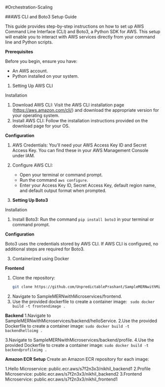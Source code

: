 #Orchestration-Scaling

##AWS CLI and Boto3 Setup Guide

This guide provides step-by-step instructions on how to set up AWS Command Line Interface (CLI) and Boto3, a Python SDK for AWS. This setup will enable you
to interact with AWS services directly from your command line and Python scripts.

**Prerequisites**

Before you begin, ensure you have:
- An AWS account.
- Python installed on your system.

1. Setting Up AWS CLI

Installation

1. Download AWS CLI: Visit the AWS CLI installation page (https://aws.amazon.com/cli/) and download the appropriate version for your operating system.
2. Install AWS CLI: Follow the installation instructions provided on the download page for your OS.

**Configuration**

1. AWS Credentials: You'll need your AWS Access Key ID and Secret Access Key. You can find these in your AWS Management Console under IAM.
2. Configure AWS CLI:
   - Open your terminal or command prompt.
   - Run the command `aws configure`.
   - Enter your Access Key ID, Secret Access Key, default region name, and default output format when prompted.

2. **Setting Up Boto3**

Installation

1. Install Boto3: Run the command `pip install boto3` in your terminal or command prompt.

**Configuration**

Boto3 uses the credentials stored by AWS CLI. If AWS CLI is configured, no additional steps are required for Boto3.

3. Containerized using Docker

**Frontend**
1. Clone the repository:
   ```bash
   git clone https://github.com/UnpredictablePrashant/SampleMERNwithMicroservices.git

1.   Navigate to SampleMERNwithMicroservices/frontend.
2.   Use the provided dockerfile to create a container image:
    ` sudo docker build -t frontendimage .`

   **Backend**
1.Navigate to SampleMERNwithMicroservices/backend/helloService.
2.Use the provided Dockerfile to create a container image:
 `sudo docker build -t backendhelloimg .`

3.Navigate to SampleMERNwithMicroservices/backend/profile.
4.Use the provided Dockerfile to create a container image:
 `sudo docker build -t backendprofileimg .`

 **Amazon ECR Setup**
Create an Amazon ECR repository for each image:

1.Hello Microservice: public.ecr.aws/s7f2n3x3/nikhil_backend1
2.Profile Microservice: public.ecr.aws/s7f2n3x3/nikhil_backend2
3.Frontend Microservice: public.ecr.aws/s7f2n3x3/nikhil_frontend1



